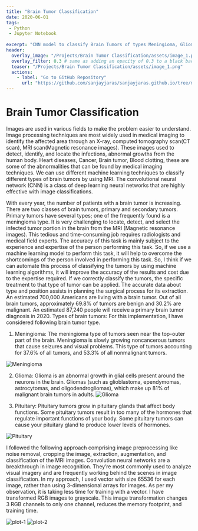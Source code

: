 ```yaml
---
title: "Brain Tumor Classification"
date: 2020-06-01
tags:
 - Python
 - Jupyter Notebook
 
excerpt: "CNN model to classify Brain Tumors of types Meningioma, Glioma & Pituitary"
header:
  overlay_image: "/Projects/Brain Tumor Classification/assets/image_1.png"
  overlay_filter: 0.3 # same as adding an opacity of 0.3 to a black background
  teaser: "/Projects/Brain Tumor Classification/assets/image_1.png"
  actions:
    - label: "Go to GitHub Repository"
      url: "https://github.com/sanjayjaras/sanjayjaras.github.io/tree/master/Projects/Brain%20Tumor%20Classification"
---
```



# Brain Tumor Classification
Images are used in various fields to make the problem easier to understand. Image processing techniques are most widely used in medical imaging to identify the affected area through an X-ray, computed tomography scan(CT scan), MRI scan(Magnetic resonance images).
These images used to detect, identify, and locate the infections, abnormal growths from the human body. Heart diseases, Cancer, Brain tumor, Blood clotting, these are some of the abnormalities that can be found by medical imaging techniques. We can use different machine
learning techniques to classify different types of brain tumors by using MRI. The convolutional neural network (CNN) is a class of deep learning neural networks that are highly effective with image classifications. 

With every year, the number of patients with a brain tumor is increasing. There are two classes of brain tumors, primary and secondary tumors. Primary tumors have several types; one of the frequently found is a meningioma type. It is very challenging to locate, detect, and select
the infected tumor portion in the brain from the MRI (Magnetic resonance images). This tedious and time-consuming job requires radiologists and medical field experts. The accuracy of this task is mainly subject to the experience and expertise of the person performing this task. So, if we use a machine learning model to perform this task, it will help to overcome the shortcomings of the person involved in performing this task. So, I think if we can automate this process of classifying the tumors by using machine learning algorithms, it will improve the accuracy of the results and cost due to the expertise required. If we correctly classify the tumors, the specific treatment to that type of tumor can be applied. The accurate data about type and position assists in planning the surgical process for its extraction. An estimated 700,000 Americans are living with a brain tumor. Out of all brain tumors, approximately 69.8% of tumors are benign and 30.2% are malignant. An estimated 87,240 people will receive a primary brain tumor diagnosis in 2020.
Types of brain tumors: For this implementation, I have considered following brain tumor type. 
1. Meningioma: The meningioma type of tumors seen near the top-outer part of the brain. Meningioma is slowly growing noncancerous tumors that cause seizures and visual problems. This type of tumors accounting for 37.6% of all tumors, and 53.3% of all nonmalignant tumors.
   
  <img src="/Projects/Brain Tumor Classification/assets/image_2.png" alt="Meningioma" />

2. Glioma: Glioma is an abnormal growth in glial cells present around the neurons in the brain. Gliomas (such as glioblastoma, ependymomas, astrocytomas, and oligodendrogliomas), which make up 81% of malignant brain tumors in adults.
   <img src="/Projects/Brain Tumor Classification/assets/image_3.png" alt="Glioma" />

3. Pituitary: Pituitary tumors grow in pituitary glands that affect body functions. Some pituitary tumors result in too many of the hormones that regulate important functions of your body. Some pituitary tumors can cause your pituitary gland to produce lower levels of hormones.

<img src="/Projects/Brain Tumor Classification/assets/image_4.png" alt="Pituitary" />

I followed the following approach comprising image preprocessing like noise removal, cropping the image, extraction, augmentation, and classification of the MRI images. Convolution neural networks are a breakthrough in image recognition. They’re most commonly used to
analyze visual imagery and are frequently working behind the scenes in image classification. In my approach, I used vector with size 65536 for each image, rather than using 3-dimensional arrays for images. As per my observation, it is taking less time for training with a vector. I have
transformed RGB images to grayscale. This image transformation changes 3 RGB channels to only one channel, reduces the memory footprint, and training time.

<img src="/Projects/Brain Tumor Classification/assets/image_5.png" alt="plot-1" />
<img src="/Projects/Brain Tumor Classification/assets/image_6.png" alt="plot-2" />

